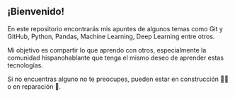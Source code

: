 ## ¡Bienvenido!

En este repositorio encontrarás mis apuntes de algunos temas como Git y GitHub, Python, Pandas, Machine Learning, Deep Learning entre otros.

Mi objetivo es compartir lo que aprendo con otros, especialmente la comunidad hispanohablante que tenga el mismo deseo de aprender estas tecnologías.

Si no encuentras alguno no te preocupes, pueden estar en construcción 👷‍♂️ o en reparación 🚧.
